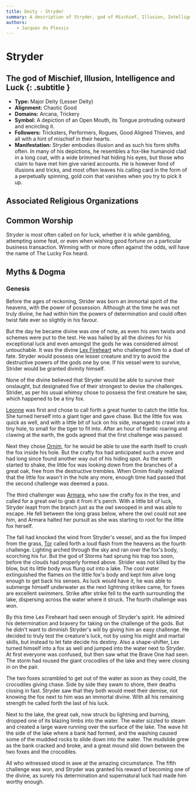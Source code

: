 ```yaml
---
title: Deity - Stryder
summary: A description of Stryder, god of Mischief, Illusion, Intelligence and Luck.
authors:
    - Jacques du Plessis
---
```

# Stryder
## The god of Mischief, Illusion, Intelligence and Luck {: .subtitle }

* **Type:** Major Deity (Lesser Deity)
* **Alignment:** Chaotic Good
* **Domains:** Arcana, Trickery
* **Symbol:** A depiction of an Open Mouth, its Tongue protruding outward and encircling it.
* **Followers:** Tricksters, Performers, Rogues, Good Aligned Thieves, and all with a hint of mischief in their hearts.
* **Manifestation:** Stryder embodies illusion and as such his form shifts often. In many of his depictions, he resembles a fox-like humanoid clad in a long coat, with a wide brimmed hat hiding his eyes, but those who claim to have met him give varied accounts. He is however fond of illusions and tricks, and most often leaves his calling card in the form of a perpetually spinning, gold coin that vanishes when you try to pick it up.

## Associated Religious Organizations

## Common Worship
Stryder is most often called on for luck, whether it is while gambling, attempting some feat, or even when wishing good fortune on a particular business transaction. Winning with or more often against the odds, will have the name of The Lucky Fox heard.

## Myths & Dogma
### Genesis
Before the ages of reckoning, Strider was born an immortal spirit of the heavens, with the power of possession. Although at the time he was not truly divine, he had within him the powers of determination and could often twist fate ever so slightly in his favour.

But the day he became divine was one of note, as even his own twists and schemes were put to the test. He was hailed by all the divines for his exceptional luck and even amongst the gods he was considered almost untouchable.  It was the divine [Lex Fireheart](/religion/deities/lex_fireheart) who challenged him to a duel of fate. Stryder would possess one lesser creature and try to avoid the destructive powers of the gods one by one.  If his vessel were to survive, Strider would be granted divinity himself.

None of the divine believed that Stryder would be able to survive their onslaught, but designated five of their strongest to devise the challenges.  Strider, as per his usual whimsy chose to possess the first creature he saw, which happened to be a tiny fox.

[Leonne](/religion/deities/leonne) was first and chose to call forth a great hunter to catch the little fox. She turned herself into a giant tiger and gave chase. But the little fox was quick as well, and with a little bit of luck on his side, managed to crawl into a tiny hole, to small for the tiger to fit into.  After an hour of frantic roaring and clawing at the earth, the gods agreed that the first challenge was passed.

Next they chose [Ornim](/religion/deities/ornim), for he would be able to use the earth itself to crush the fox inside his hole.  But the crafty fox had anticipated such a move and had long since found another way out of his hiding spot. As the earth started to shake, the little fox was looking down from the branches of a great oak, free from the destructive trembles.  When Ornim finally realized that the little fox wasn't in the hole any more, enough time had passed that the second challenge was deemed a pass.

The third challenger was [Armara](/religion/deities/armara), who saw the crafty fox in the tree, and called for a great owl to grab it from it's perch.  With a little bit of luck, Stryder leapt from the branch just as the owl swooped in and was able to escape.  He fell between the long grass below, where the owl could not see him, and Armara halted her pursuit as she was starting to root for the little fox herself.

The fall had knocked the wind from Stryder's vessel, and as the fox limped from the grass, [Tor](/religion/deities/tor) called forth a loud flash from the heavens as the fourth challenge. Lighting arched through the sky and ran over the fox's body, scorching his fur.  But the god of Storms had sprung his trap too soon, before the clouds had properly formed above.  Strider was not killed by the blow, but its little body wus flung out into a lake. The cool water extinguished the flames on the little fox's body and kept him alive long enough to get back his senses.  As luck would have it, he was able to submerge himself underwater as the next lightning strikes came, for foxes are excellent swimmers. Strike after strike fell to the earth surrounding the lake, dispersing across the water where it struck. The fourth challenge was won.

By this time Lex Fireheart had seen enough of Stryder's spirit. He admired his determination and bravery for taking on the challenge of the gods. But he didn't want to diminish Stryder's will by giving him an easy challenge. He decided to truly test the creature's luck, not by using his might and martial skills, but instead to let fate decide his destiny. Also a shape-shifter, Lex turned himself into a fox as well and jumped into the water next to Stryder.  At first everyone was confused, but then saw what the Brave One had seen. The storm had roused the giant crocodiles of the lake and they were closing in on the pair.

The two foxes scrambled to get out of the water as soon as they could, the crocodiles giving chase.  Side by side they swam to shore, their deaths closing in fast. Stryder saw that they both would meet their demise, not knowing the fox next to him was an immortal divine. With all his remaining strength he called forth the last of his luck.

Next to the lake, the great oak, now struck bu lightning and burning, dropped one of its blazing limbs into the water.  The water sizzled to steam and created a large wave running over the surface of the lake. The wave hit the side of the lake where a bank had formed, and the washing caused some of the muddied rocks to slide down into the water.  The mudslide grew as the bank cracked and broke, and a great mound slid down between the two foxes and the crocodiles.

All who witnessed stood in awe at the amazing circumstance.  The fifth challenge was won, and Stryder was granted his reward of becoming one of the divine, as surely his determination and supernatural luck had made him worthy enough.